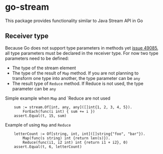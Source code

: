 # go-stream

This package provides functionality similar to Java Stream API in Go

## Receiver type

Because Go does not support type parameters in methods yet [issue 49085](https://github.com/golang/go/issues/49085), all type parameters must be declared in the receiver type. For now two type parameters need to be defined:
* The type of the stream element
* The type of the result of `Map` method. If you are not planning to transform one type into another, the type parameter can be `any`
* The result type of `Reduce` method. If Reduce is not used, the type parameter can be `any`

Simple example when `Map` and `Reduce are not used 
```
	sum := stream.Of[int, any, any]([]int{1, 2, 3, 4, 5}).
		ForEach(func(i int) { sum += i })
	assert.Equal(t, 15, sum)
```

Example of using `Map` and `Reduce`
```
	letterCount := Of[string, int, int]([]string{"foo", "bar"}).
		Map(func(s string) int {return len(s)}).
		Reduce(func(i1, i2 int) int {return i1 + i2}, 0)
	assert.Equal(t, 6, letterCount)        
```